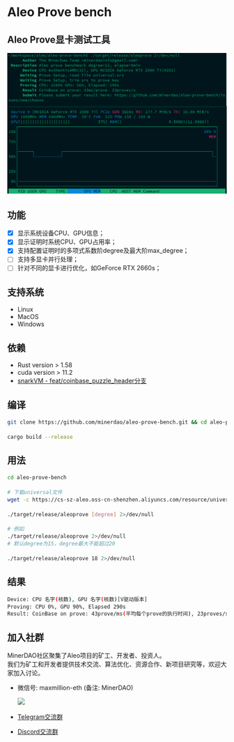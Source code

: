 # Aleo Prove bench

## Aleo Prove显卡测试工具

<img src="./aleo_prove_screenshot.png" alt="Running aleo prove on terminal">

## 功能

- [x] 显示系统设备CPU、GPU信息；
- [x] 显示证明时系统CPU、GPU占用率；
- [x] 支持配置证明时的多项式系数阶degree及最大阶max_degree；
- [ ] 支持多显卡并行处理；
- [ ] 针对不同的显卡进行优化，如GeForce RTX 2660s；

## 支持系统

- Linux
- MacOS
- Windows

## 依赖

- Rust version > 1.58
- cuda version > 11.2
- [snarkVM - feat/coinbase_puzzle_header分支](https://github.com/AleoHQ/snarkVM/tree/feat/coinbase_puzzle_header)

## 编译

```bash
git clone https://github.com/minerdao/aleo-prove-bench.git && cd aleo-prove-bench

cargo build --release
```

## 用法

```bash
cd aleo-prove-bench

# 下载universal文件
wget -c https://cs-sz-aleo.oss-cn-shenzhen.aliyuncs.com/resource/universal.srs

./target/release/aleoprove [degree] 2>/dev/null

# 例如
./target/release/aleoprove 2>/dev/null
# 默认degree为15，degree最大不能超过20

./target/release/aleoprove 18 2>/dev/null
```

## 结果

```sh
Device: CPU 名字(核数), GPU 名字(核数)[V驱动版本]
Proving: CPU 0%, GPU 90%, Elapsed 290s
Result: CoinBase on prove: 43prove/ms(平均每个prove的执行时间), 23proves/s(每秒完成的prove数量)
```

## 加入社群
MinerDAO社区聚集了Aleo项目的矿工、开发者、投资人。  
我们为矿工和开发者提供技术交流、算法优化、资源合作、新项目研究等，欢迎大家加入讨论。

- 微信号: maxmillion-eth (备注: MinerDAO)

  <img src="https://raw.githubusercontent.com/minerdao/posts/master/images/wechat-max.png" width="200">

- [Telegram交流群](https://t.me/joinchat/TOGYnsZ2itA0NGZl)
- [Discord交流群](https://discord.gg/4f3DjmDk7j)
